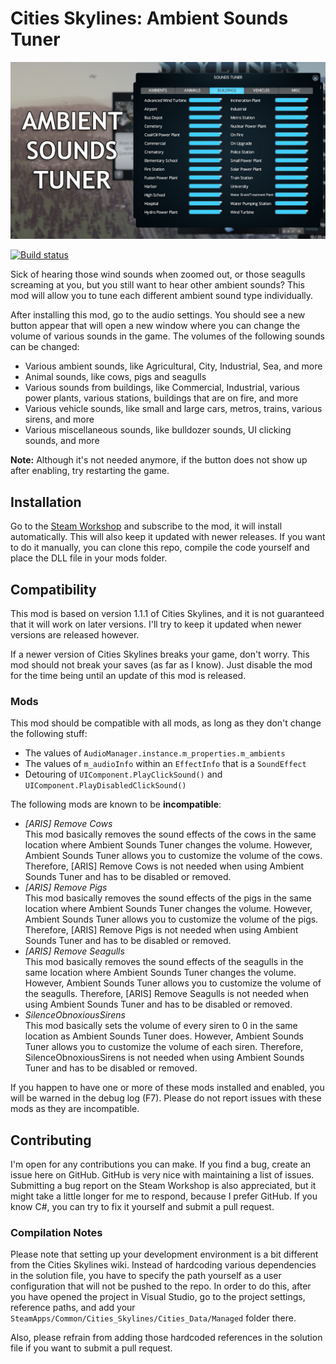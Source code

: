 # Cities Skylines: Ambient Sounds Tuner
![Preview](PreviewImage.png)

[![Build status](https://ci.appveyor.com/api/projects/status/pt4toy5d9o5mb1bo/branch/master?svg=true)](https://ci.appveyor.com/project/Archomeda/csl-ambient-sounds-tuner/branch/master)

Sick of hearing those wind sounds when zoomed out, or those seagulls screaming
at you, but you still want to hear other ambient sounds? This mod will allow you
to tune each different ambient sound type individually.

After installing this mod, go to the audio settings. You should see a new button
appear that will open a new window where you can change the volume of various
sounds in the game. The volumes of the following sounds can be changed:
- Various ambient sounds, like Agricultural, City, Industrial, Sea, and more
- Animal sounds, like cows, pigs and seagulls
- Various sounds from buildings, like Commercial, Industrial, various power
  plants, various stations, buildings that are on fire, and more
- Various vehicle sounds, like small and large cars, metros, trains, various
  sirens, and more
- Various miscellaneous sounds, like bulldozer sounds, UI clicking sounds, and
  more

**Note:** Although it's not needed anymore, if the button does not show up after
enabling, try restarting the game.

## Installation
Go to the
[Steam Workshop](http://steamcommunity.com/sharedfiles/filedetails/?id=455958878)
and subscribe to the mod, it will install automatically. This will also keep it
updated with newer releases. If you want to do it manually, you can clone this
repo, compile the code yourself and place the DLL file in your mods folder.

## Compatibility
This mod is based on version 1.1.1 of Cities Skylines, and it is not guaranteed
that it will work on later versions. I'll try to keep it updated when newer
versions are released however.

If a newer version of Cities Skylines breaks your game, don't worry. This mod
should not break your saves (as far as I know). Just disable the mod for the
time being until an update of this mod is released.

### Mods
This mod should be compatible with all mods, as long as they don't change the
following stuff:
- The values of `AudioManager.instance.m_properties.m_ambients`
- The values of `m_audioInfo` within an `EffectInfo` that is a `SoundEffect`
- Detouring of `UIComponent.PlayClickSound()` and
  `UIComponent.PlayDisabledClickSound()`

The following mods are known to be **incompatible**:
- *[ARIS] Remove Cows* <br>
  This mod basically removes the sound effects of the cows in the same location
  where Ambient Sounds Tuner changes the volume. However, Ambient Sounds Tuner
  allows you to customize the volume of the cows. Therefore, [ARIS] Remove Cows
  is not needed when using Ambient Sounds Tuner and has to be disabled or
  removed.
- *[ARIS] Remove Pigs* <br>
  This mod basically removes the sound effects of the pigs in the same location
  where Ambient Sounds Tuner changes the volume. However, Ambient Sounds Tuner
  allows you to customize the volume of the pigs. Therefore, [ARIS] Remove Pigs
  is not needed when using Ambient Sounds Tuner and has to be disabled or
  removed.
- *[ARIS] Remove Seagulls* <br>
  This mod basically removes the sound effects of the seagulls in the same
  location where Ambient Sounds Tuner changes the volume. However, Ambient
  Sounds Tuner allows you to customize the volume of the seagulls. Therefore,
  [ARIS] Remove Seagulls is not needed when using Ambient Sounds Tuner and has
  to be disabled or removed.
- *SilenceObnoxiousSirens* <br>
  This mod basically sets the volume of every siren to 0 in the same location as
  Ambient Sounds Tuner does. However, Ambient Sounds Tuner allows you to
  customize the volume of each siren. Therefore, SilenceObnoxiousSirens is not
  needed when using Ambient Sounds Tuner and has to be disabled or removed.

If you happen to have one or more of these mods installed and enabled, you will
be warned in the debug log (F7). Please do not report issues with these mods as
they are incompatible.

## Contributing
I'm open for any contributions you can make. If you find a bug, create an issue
here on GitHub. GitHub is very nice with maintaining a list of issues.
Submitting a bug report on the Steam Workshop is also appreciated, but it might
take a little longer for me to respond, because I prefer GitHub. If you know C#,
you can try to fix it yourself and submit a pull request.

### Compilation Notes
Please note that setting up your development environment is a bit different from
the Cities Skylines wiki. Instead of hardcoding various dependencies in the
solution file, you have to specify the path yourself as a user configuration
that will not be pushed to the repo. In order to do this, after you have opened
the project in Visual Studio, go to the project settings, reference paths, and
add your `SteamApps/Common/Cities_Skylines/Cities_Data/Managed` folder there.

Also, please refrain from adding those hardcoded references in the solution
file if you want to submit a pull request.
